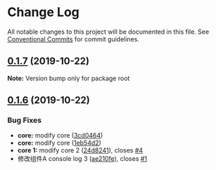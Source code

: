 # Change Log

All notable changes to this project will be documented in this file.
See [Conventional Commits](https://conventionalcommits.org) for commit guidelines.

## [0.1.7](https://github.com/binglingwy/lerna-test/compare/v0.1.6...v0.1.7) (2019-10-22)

**Note:** Version bump only for package root





## [0.1.6](https://github.com/binglingwy/lerna-test/compare/v0.1.2...v0.1.6) (2019-10-22)


### Bug Fixes

* **core:** modify core ([3cd0464](https://github.com/binglingwy/lerna-test/commit/3cd0464b3c339a634c2a4b7df06931850d8642dc))
* **core:** modify core ([1eb54d2](https://github.com/binglingwy/lerna-test/commit/1eb54d21743020f87fbe7f80f950506d09dc5cd5))
* **core 1:** modify core 2 ([24d8241](https://github.com/binglingwy/lerna-test/commit/24d824152d3e3603adb448dd208666dbd9dfb37c)), closes [#4](https://github.com/binglingwy/lerna-test/issues/4)
* 修改组件A console log 3 ([ae210fe](https://github.com/binglingwy/lerna-test/commit/ae210feab4b0d6d96f79b0069354c00476685d28)), closes [#1](https://github.com/binglingwy/lerna-test/issues/1)

